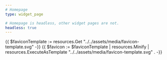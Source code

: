 ```yaml
---
# Homepage
type: widget_page

# Homepage is headless, other widget pages are not.
headless: true
---
```

{{ $faviconTemplate := resources.Get "../../assets/media/favicon-template.svg" -}}
{{ $favicon := $faviconTemplate | resources.Minify | resources.ExecuteAsTemplate "../../assets/media/favicon-template.svg" . -}}
<link rel=icon type=image/svg+xml href={{ $favicon.Permalink }}>
